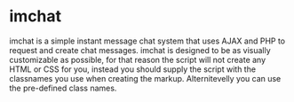 imchat
======

imchat is a simple instant message chat system that uses AJAX and PHP to request and create chat messages. imchat is designed to be as visually customizable as possible, for that reason the script will not create any HTML or CSS for you, instead you should supply the script with the classnames you use when creating the markup. Alternitevelly you can use the pre-defined class names.